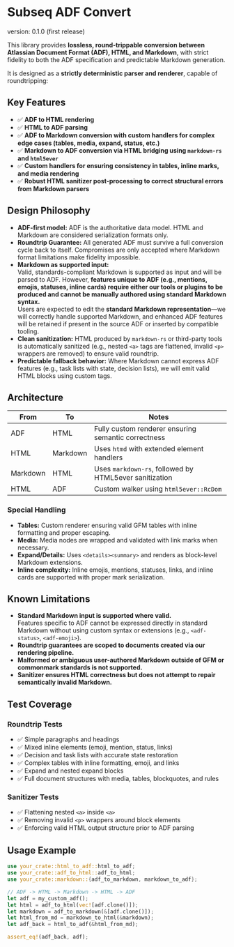 # Subseq ADF Convert

version: 0.1.0 (first release)

This library provides **lossless, round-trippable conversion between Atlassian
Document Format (ADF), HTML, and Markdown**, with strict fidelity to both the
ADF specification and predictable Markdown generation.

It is designed as a **strictly deterministic parser and renderer**, capable of
roundtripping:


## Key Features

- ✅ **ADF to HTML rendering**
- ✅ **HTML to ADF parsing**
- ✅ **ADF to Markdown conversion with custom handlers for complex edge cases (tables, media, expand, status, etc.)**
- ✅ **Markdown to ADF conversion via HTML bridging using `markdown-rs` and `html5ever`**
- ✅ **Custom handlers for ensuring consistency in tables, inline marks, and media rendering**
- ✅ **Robust HTML sanitizer post-processing to correct structural errors from Markdown parsers**

## Design Philosophy

- **ADF-first model:** ADF is the authoritative data model. HTML and Markdown are considered serialization formats only.
- **Roundtrip Guarantee:** All generated ADF must survive a full conversion cycle back to itself. Compromises are only accepted where Markdown format limitations make fidelity impossible.
- **Markdown as supported input:**  
  Valid, standards-compliant Markdown is supported as input and will be parsed to ADF. However, **features unique to ADF (e.g., mentions, emojis, statuses, inline cards) require either our tools or plugins to be produced and cannot be manually authored using standard Markdown syntax.**  
  Users are expected to edit the **standard Markdown representation**—we will correctly handle supported Markdown, and enhanced ADF features will be retained if present in the source ADF or inserted by compatible tooling.
- **Clean sanitization:** HTML produced by `markdown-rs` or third-party tools is automatically sanitized (e.g., nested `<a>` tags are flattened, invalid `<p>` wrappers are removed) to ensure valid roundtrip.
- **Predictable fallback behavior:** Where Markdown cannot express ADF features (e.g., task lists with state, decision lists), we will emit valid HTML blocks using custom tags.

## Architecture

| From       | To          | Notes                                              |
|------------|-------------|----------------------------------------------------|
| ADF        | HTML        | Fully custom renderer ensuring semantic correctness |
| HTML       | Markdown    | Uses `htmd` with extended element handlers        |
| Markdown   | HTML        | Uses `markdown-rs`, followed by HTML5ever sanitization |
| HTML       | ADF         | Custom walker using `html5ever::RcDom`            |

### Special Handling
- **Tables:** Custom renderer ensuring valid GFM tables with inline formatting and proper escaping.
- **Media:** Media nodes are wrapped and validated with link marks when necessary.
- **Expand/Details:** Uses `<details><summary>` and renders as block-level Markdown extensions.
- **Inline complexity:** Inline emojis, mentions, statuses, links, and inline cards are supported with proper mark serialization.

## Known Limitations
- **Standard Markdown input is supported where valid.**  
  Features specific to ADF cannot be expressed directly in standard Markdown without using custom syntax or extensions (e.g., `<adf-status>`, `<adf-emoji>`).
- **Roundtrip guarantees are scoped to documents created via our rendering pipeline.**
- **Malformed or ambiguous user-authored Markdown outside of GFM or commonmark standards is not supported.**
- **Sanitizer ensures HTML correctness but does not attempt to repair semantically invalid Markdown.**

## Test Coverage

### Roundtrip Tests
- ✅ Simple paragraphs and headings
- ✅ Mixed inline elements (emoji, mention, status, links)
- ✅ Decision and task lists with accurate state restoration
- ✅ Complex tables with inline formatting, emoji, and links
- ✅ Expand and nested expand blocks
- ✅ Full document structures with media, tables, blockquotes, and rules

### Sanitizer Tests
- ✅ Flattening nested `<a>` inside `<a>`
- ✅ Removing invalid `<p>` wrappers around block elements
- ✅ Enforcing valid HTML output structure prior to ADF parsing

## Usage Example

```rust
use your_crate::html_to_adf::html_to_adf;
use your_crate::adf_to_html::adf_to_html;
use your_crate::markdown::{adf_to_markdown, markdown_to_adf};

// ADF -> HTML -> Markdown -> HTML -> ADF
let adf = my_custom_adf();
let html = adf_to_html(vec![adf.clone()]);
let markdown = adf_to_markdown(&[adf.clone()]);
let html_from_md = markdown_to_html(&markdown);
let adf_back = html_to_adf(&html_from_md);

assert_eq!(adf_back, adf);

